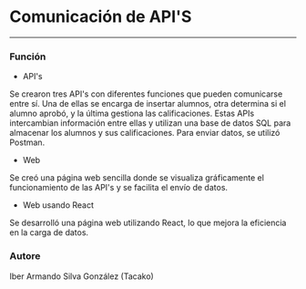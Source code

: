 Comunicación de API'S
=
---
### Función

- API's

Se crearon tres API's con diferentes funciones que pueden comunicarse entre sí. Una de ellas se encarga de insertar alumnos, otra determina si el alumno aprobó, y la última gestiona las calificaciones. Estas APIs intercambian información entre ellas y utilizan una base de datos SQL para almacenar los alumnos y sus calificaciones. Para enviar datos, se utilizó Postman.

- Web

Se creó una página web sencilla donde se visualiza gráficamente el funcionamiento de las API's y se facilita el envío de datos.

- Web usando React

Se desarrolló una página web utilizando React, lo que mejora la eficiencia en la carga de datos.

### Autore

Iber Armando Silva González (Tacako)
